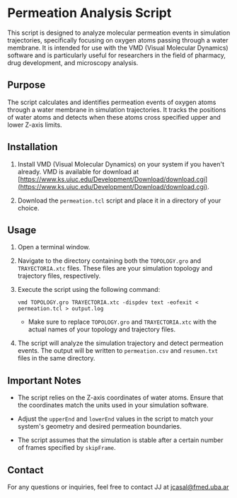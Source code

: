# Permeation Analysis Script

This script is designed to analyze molecular permeation events in simulation trajectories, specifically focusing on oxygen atoms passing through a water membrane. It is intended for use with the VMD (Visual Molecular Dynamics) software and is particularly useful for researchers in the field of pharmacy, drug development, and microscopy analysis.

## Purpose

The script calculates and identifies permeation events of oxygen atoms through a water membrane in simulation trajectories. It tracks the positions of water atoms and detects when these atoms cross specified upper and lower Z-axis limits.

## Installation

1. Install VMD (Visual Molecular Dynamics) on your system if you haven't already. VMD is available for download at [https://www.ks.uiuc.edu/Development/Download/download.cgi](https://www.ks.uiuc.edu/Development/Download/download.cgi).

2. Download the `permeation.tcl` script and place it in a directory of your choice.

## Usage

1. Open a terminal window.

2. Navigate to the directory containing both the `TOPOLOGY.gro` and `TRAYECTORIA.xtc` files. These files are your simulation topology and trajectory files, respectively.

3. Execute the script using the following command:
   
   ```
   vmd TOPOLOGY.gro TRAYECTORIA.xtc -dispdev text -eofexit < permeation.tcl > output.log
   ```

   - Make sure to replace `TOPOLOGY.gro` and `TRAYECTORIA.xtc` with the actual names of your topology and trajectory files.

4. The script will analyze the simulation trajectory and detect permeation events. The output will be written to `permeation.csv` and `resumen.txt` files in the same directory.

## Important Notes

- The script relies on the Z-axis coordinates of water atoms. Ensure that the coordinates match the units used in your simulation software.

- Adjust the `upperEnd` and `lowerEnd` values in the script to match your system's geometry and desired permeation boundaries.

- The script assumes that the simulation is stable after a certain number of frames specified by `skipFrame`.

## Contact

For any questions or inquiries, feel free to contact JJ at jcasal@fmed.uba.ar

